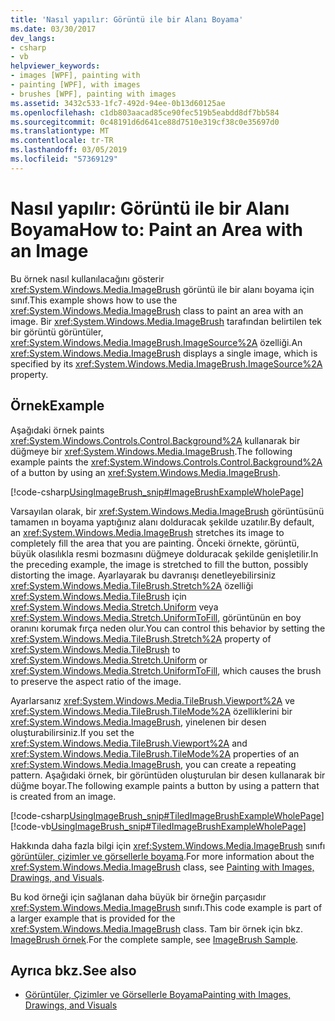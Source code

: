 ```yaml
---
title: 'Nasıl yapılır: Görüntü ile bir Alanı Boyama'
ms.date: 03/30/2017
dev_langs:
- csharp
- vb
helpviewer_keywords:
- images [WPF], painting with
- painting [WPF], with images
- brushes [WPF], painting with images
ms.assetid: 3432c533-1fc7-492d-94ee-0b13d60125ae
ms.openlocfilehash: c1db803aacad85ce90fec519b5eabdd8df7bb584
ms.sourcegitcommit: 0c48191d6d641ce88d7510e319cf38c0e35697d0
ms.translationtype: MT
ms.contentlocale: tr-TR
ms.lasthandoff: 03/05/2019
ms.locfileid: "57369129"
---
```

# <a name="how-to-paint-an-area-with-an-image"></a><span data-ttu-id="cf897-102">Nasıl yapılır: Görüntü ile bir Alanı Boyama</span><span class="sxs-lookup"><span data-stu-id="cf897-102">How to: Paint an Area with an Image</span></span>
<span data-ttu-id="cf897-103">Bu örnek nasıl kullanılacağını gösterir <xref:System.Windows.Media.ImageBrush> görüntü ile bir alanı boyama için sınıf.</span><span class="sxs-lookup"><span data-stu-id="cf897-103">This example shows how to use the <xref:System.Windows.Media.ImageBrush> class to paint an area with an image.</span></span> <span data-ttu-id="cf897-104">Bir <xref:System.Windows.Media.ImageBrush> tarafından belirtilen tek bir görüntü görüntüler, <xref:System.Windows.Media.ImageBrush.ImageSource%2A> özelliği.</span><span class="sxs-lookup"><span data-stu-id="cf897-104">An <xref:System.Windows.Media.ImageBrush> displays a single image, which is specified by its <xref:System.Windows.Media.ImageBrush.ImageSource%2A> property.</span></span>  
  
## <a name="example"></a><span data-ttu-id="cf897-105">Örnek</span><span class="sxs-lookup"><span data-stu-id="cf897-105">Example</span></span>  
 <span data-ttu-id="cf897-106">Aşağıdaki örnek paints <xref:System.Windows.Controls.Control.Background%2A> kullanarak bir düğmeye bir <xref:System.Windows.Media.ImageBrush>.</span><span class="sxs-lookup"><span data-stu-id="cf897-106">The following example paints the <xref:System.Windows.Controls.Control.Background%2A> of a button by using an <xref:System.Windows.Media.ImageBrush>.</span></span>  
  
 [!code-csharp[UsingImageBrush_snip#ImageBrushExampleWholePage](~/samples/snippets/csharp/VS_Snippets_Wpf/UsingImageBrush_snip/CSharp/PaintingWithImagesExample.cs#imagebrushexamplewholepage)]  
  
 <span data-ttu-id="cf897-107">Varsayılan olarak, bir <xref:System.Windows.Media.ImageBrush> görüntüsünü tamamen ın boyama yaptığınız alanı dolduracak şekilde uzatılır.</span><span class="sxs-lookup"><span data-stu-id="cf897-107">By default, an <xref:System.Windows.Media.ImageBrush> stretches its image to completely fill the area that you are painting.</span></span> <span data-ttu-id="cf897-108">Önceki örnekte, görüntü, büyük olasılıkla resmi bozmasını düğmeye dolduracak şekilde genişletilir.</span><span class="sxs-lookup"><span data-stu-id="cf897-108">In the preceding example, the image is stretched to fill the button, possibly distorting the image.</span></span> <span data-ttu-id="cf897-109">Ayarlayarak bu davranışı denetleyebilirsiniz <xref:System.Windows.Media.TileBrush.Stretch%2A> özelliği <xref:System.Windows.Media.TileBrush> için <xref:System.Windows.Media.Stretch.Uniform> veya <xref:System.Windows.Media.Stretch.UniformToFill>, görüntünün en boy oranını korumak fırça neden olur.</span><span class="sxs-lookup"><span data-stu-id="cf897-109">You can control this behavior by setting the <xref:System.Windows.Media.TileBrush.Stretch%2A> property of <xref:System.Windows.Media.TileBrush> to <xref:System.Windows.Media.Stretch.Uniform> or <xref:System.Windows.Media.Stretch.UniformToFill>, which causes the brush to preserve the aspect ratio of the image.</span></span>  
  
 <span data-ttu-id="cf897-110">Ayarlarsanız <xref:System.Windows.Media.TileBrush.Viewport%2A> ve <xref:System.Windows.Media.TileBrush.TileMode%2A> özelliklerini bir <xref:System.Windows.Media.ImageBrush>, yinelenen bir desen oluşturabilirsiniz.</span><span class="sxs-lookup"><span data-stu-id="cf897-110">If you set the <xref:System.Windows.Media.TileBrush.Viewport%2A> and <xref:System.Windows.Media.TileBrush.TileMode%2A> properties of an <xref:System.Windows.Media.ImageBrush>, you can create a repeating pattern.</span></span> <span data-ttu-id="cf897-111">Aşağıdaki örnek, bir görüntüden oluşturulan bir desen kullanarak bir düğme boyar.</span><span class="sxs-lookup"><span data-stu-id="cf897-111">The following example paints a button by using a pattern that is created from an image.</span></span>  
  
 [!code-csharp[UsingImageBrush_snip#TiledImageBrushExampleWholePage](~/samples/snippets/csharp/VS_Snippets_Wpf/UsingImageBrush_snip/CSharp/TiledImageBrushExample.cs#tiledimagebrushexamplewholepage)]
 [!code-vb[UsingImageBrush_snip#TiledImageBrushExampleWholePage](~/samples/snippets/visualbasic/VS_Snippets_Wpf/UsingImageBrush_snip/VisualBasic/TiledImageBrushExample.vb#tiledimagebrushexamplewholepage)]  
  
 <span data-ttu-id="cf897-112">Hakkında daha fazla bilgi için <xref:System.Windows.Media.ImageBrush> sınıfı [görüntüler, çizimler ve görsellerle boyama](painting-with-images-drawings-and-visuals.md).</span><span class="sxs-lookup"><span data-stu-id="cf897-112">For more information about the <xref:System.Windows.Media.ImageBrush> class, see [Painting with Images, Drawings, and Visuals](painting-with-images-drawings-and-visuals.md).</span></span>  
  
 <span data-ttu-id="cf897-113">Bu kod örneği için sağlanan daha büyük bir örneğin parçasıdır <xref:System.Windows.Media.ImageBrush> sınıfı.</span><span class="sxs-lookup"><span data-stu-id="cf897-113">This code example is part of a larger example that is provided for the <xref:System.Windows.Media.ImageBrush> class.</span></span> <span data-ttu-id="cf897-114">Tam bir örnek için bkz. [ImageBrush örnek](https://go.microsoft.com/fwlink/?LinkID=160005).</span><span class="sxs-lookup"><span data-stu-id="cf897-114">For the complete sample, see [ImageBrush Sample](https://go.microsoft.com/fwlink/?LinkID=160005).</span></span>  
  
## <a name="see-also"></a><span data-ttu-id="cf897-115">Ayrıca bkz.</span><span class="sxs-lookup"><span data-stu-id="cf897-115">See also</span></span>
- [<span data-ttu-id="cf897-116">Görüntüler, Çizimler ve Görsellerle Boyama</span><span class="sxs-lookup"><span data-stu-id="cf897-116">Painting with Images, Drawings, and Visuals</span></span>](painting-with-images-drawings-and-visuals.md)
